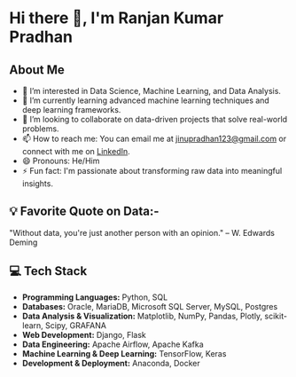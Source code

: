 # Hi there 👋, I'm Ranjan Kumar Pradhan

## About Me
- 👀 I’m interested in Data Science, Machine Learning, and Data Analysis.
- 🌱 I’m currently learning advanced machine learning techniques and deep learning frameworks.
- 💞️ I’m looking to collaborate on data-driven projects that solve real-world problems.
- 📫 How to reach me: You can email me at jinupradhan123@gmail.com or connect with me on [LinkedIn](https://www.linkedin.com/in/ranjankumarpradhan).
- 😄 Pronouns: He/Him
- ⚡ Fun fact: I'm passionate about transforming raw data into meaningful insights.

## 💡 Favorite Quote on Data:-
"Without data, you're just another person with an opinion." – W. Edwards Deming

## 💻 Tech Stack
- **Programming Languages:** Python, SQL
- **Databases:** Oracle, MariaDB, Microsoft SQL Server, MySQL, Postgres
- **Data Analysis & Visualization:** Matplotlib, NumPy, Pandas, Plotly, scikit-learn, Scipy, GRAFANA
- **Web Development:** Django, Flask
- **Data Engineering:** Apache Airflow, Apache Kafka
- **Machine Learning & Deep Learning:** TensorFlow, Keras
- **Development & Deployment:** Anaconda, Docker

<!---
rpjinu/rpjinu is a ✨ special ✨ repository because its `README.md` (this file) appears on your GitHub profile.
You can click the Preview link to take a look at your changes.
--->

